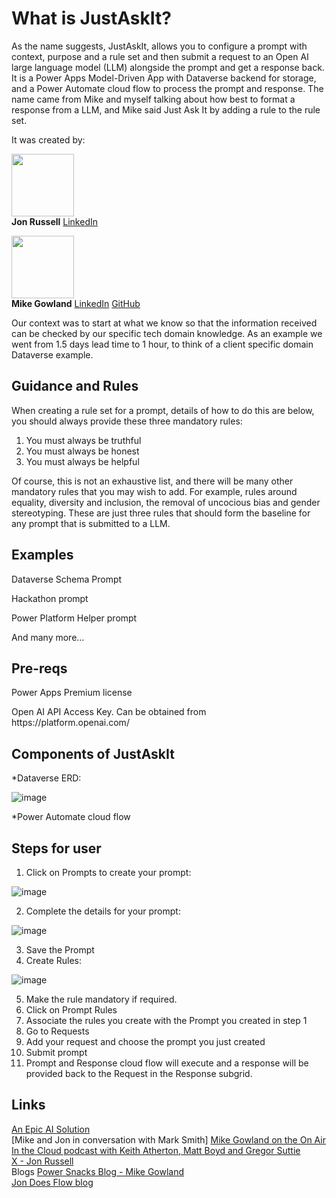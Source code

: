 <h1>What is JustAskIt?</h1>
As the name suggests, JustAskIt, allows you to configure a prompt with context, purpose and a rule set and then submit a request to an Open AI large language model (LLM) alongside the prompt and get a response back. 
It is a Power Apps Model-Driven App with Dataverse backend for storage, and a Power Automate cloud flow to process the prompt and response. The name came from Mike and myself talking about how best to format a response from a LLM, and Mike said Just Ask It by adding a rule to the rule set.  

<p></p>

It was created by:

<img src="https://github.com/sgtsnacks-64/JustAskIt/assets/96265020/5c461773-4fd7-4809-aae0-8eb665aeb504" width="100" height="100"><br>
**Jon Russell** [LinkedIn](https://www.linkedin.com/in/jon-russell-20975726/)  

<img src="https://github.com/sgtsnacks-64/JustAskIt/assets/96265020/b75b1701-cb59-4d37-89fd-d4e8ee26c4ce" width="100" height="100"><br>
**Mike Gowland** [LinkedIn](https://www.linkedin.com/in/mikegowland/) [GitHub](https://github.com/sgtsnacks-64)

<p></p>

Our context was to start at what we know so that the information received can be checked by our specific tech domain knowledge. As an example we went from 1.5 days lead time to 1 hour, to think of a client specific domain Dataverse example.

<h2>Guidance and Rules</h2>

When creating a rule set for a prompt, details of how to do this are below, you should always provide these three mandatory rules:

1. You must always be truthful
2. You must always be honest
3. You must always be helpful

Of course, this is not an exhaustive list, and there will be many other mandatory rules that you may wish to add. For example, rules around equality, diversity and inclusion, the removal of uncocious bias and gender stereotyping.  These are just three rules that should form the baseline for any prompt that is submitted to a LLM.

<h2>Examples</h2>
<p>Dataverse Schema Prompt</p>
<p>Hackathon prompt</p>
<p>Power Platform Helper prompt</p>
<p>And many more...  </p>

<h2>Pre-reqs</h2>
<p>Power Apps Premium license</p>
<p>Open AI API Access Key. Can be obtained from https://platform.openai.com/</p>

<h2>Components of JustAskIt</h2>

*Dataverse ERD:

![image](https://github.com/sgtsnacks-64/JustAskIt/assets/60231096/94afdd45-267d-498d-bd96-e8e5d2ba1823)

*Power Automate cloud flow

<h2>Steps for user</h2>

1. Click on Prompts to create your prompt:

![image](https://github.com/sgtsnacks-64/JustAskIt/assets/60231096/4912d313-c6ae-4e67-9c70-33808fa00e0c)

2. Complete the details for your prompt:

![image](https://github.com/sgtsnacks-64/JustAskIt/assets/60231096/87867f19-3d52-4532-b88f-34cc2a0115d6)

3. Save the Prompt
4. Create Rules:

![image](https://github.com/sgtsnacks-64/JustAskIt/assets/60231096/fdd3365d-013b-4d7c-85b5-f4c1c1a2e4d9)

5. Make the rule mandatory if required.
6. Click on Prompt Rules
7. Associate the rules you create with the Prompt you created in step 1
8. Go to Requests
9. Add your request and choose the prompt you just created
10. Submit prompt
11. Prompt and Response cloud flow will execute and a response will be provided back to the Request in the Response subgrid.

<h2>Links</h2>

[An Epic AI Solution](https://youtu.be/rA6QpHAQaDE)  
[Mike and Jon in conversation with Mark Smith]
[Mike Gowland on the On Air In the Cloud podcast with Keith Atherton, Matt Boyd and Gregor Suttie](https://podcasters.spotify.com/pod/show/onairinthecloud/episodes/Episode-Ten---Mike-Gowland-e2d6tbu)  
[X - Jon Russell](https://twitter.com/jondoesflow)  
Blogs
[Power Snacks Blog - Mike Gowland](https://blog.powersnacks.org/)  
[Jon Does Flow blog](https://www.jondoesflow.com/)  
